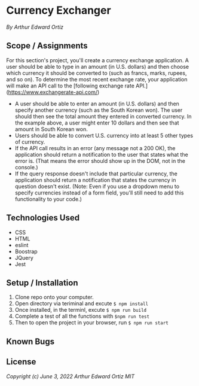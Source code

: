 # Currency Exchanger
_By Arthur Edward Ortiz_

## Scope / Assignments 

For this section's project, you'll create a currency exchange application. A user should be able to type in an amount (in U.S. dollars) and then choose which currency it should be converted to (such as francs, marks, rupees, and so on). To determine the most recent exchange rate, your application will make an API call to the [following exchange rate API.] (https://www.exchangerate-api.com/)

* A user should be able to enter an amount (in U.S. dollars) and then specify another currency (such as the South Korean won). The user should then see the total amount they entered in converted currency. In the example above, a user might enter 10 dollars and then see that amount in South Korean won.
* Users should be able to convert U.S. currency into at least 5 other types of currency.
* If the API call results in an error (any message not a 200 OK), the application should return a notification to the user that states what the error is. (That means the error should show up in the DOM, not in the console.)
* If the query response doesn't include that particular currency, the application should return a notification that states the currency in question doesn't exist. (Note: Even if you use a dropdown menu to specify currencies instead of a form field, you'll still need to add this functionality to your code.)

## Technologies Used 
* CSS
* HTML 
* eslint
* Boostrap
* JQuery
* Jest       

## Setup / Installation 

1. Clone repo onto your computer.
2. Open directory via teriminal and excute `$ npm install`
3. Once installed, in the terminl, excute  `$ npm run build`
4. Complete a test of all the functions with `$npm run test`
5. Then to open the project in your browser, run `$ npm run start`


## Known Bugs 

## License
_Copyright (c) June 3, 2022 Arthur Edward Ortiz MIT_